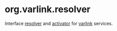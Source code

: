 # org.varlink.resolver

Interface [resolver](https://github.com/varlink/org.varlink.resolver/blob/master/src/org.varlink.resolver.varlink) and
[activator](https://github.com/varlink/org.varlink.resolver/blob/master/src/org.varlink.activator.varlink)
for [varlink](http://varlink.org) services.
